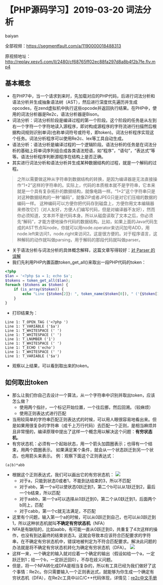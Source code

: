 # **【PHP源码学习】2019-03-20 词法分析**
baiyan

全部视频：https://segmentfault.com/a/1190000018488313

原视频地址：http://replay.xesv5.com/ll/2480/cf68765ff02ec88fa297d8a8b4f2b7fe.flv.mp4

## 基本概念
 - 在PHP7中，当一个请求到来时，先加载对应的PHP代码，后进行词法分析和语法分析并生成抽象语法树（AST），然后进行深度优先遍历并生成opcodes，在zend虚拟机中执行这些opcode并返回执行结果。在PHP中，使用的词法分析器是Re2c，语法分析器是Bison。
 - 词法分析：词法分析阶段是编译过程的第一个阶段。这个阶段的任务是从左到右一个字符一个字符地读入源程序，即对构成源程序的字符流进行扫描然后根据构词规则识别单词(也称单词符号或符号，即token)。词法分析程序实现这个任务。词法分析程序可以使用Re2c、lex等工具自动生成。
 - 语法分析：语法分析是编译过程的一个逻辑阶段。语法分析的任务是在词法分析的基础上将单词序列组合成各类语法短语，如“程序”，“语句”，“表达式”等等。语法分析程序判断源程序在结构上是否正确。
 - 其实进行词法分析和语法分析并生成某种数据结构的过程，就是一个解码的过程。

> 之所以需要做这种从字符串到数据结构的转换，是因为编译器是无法直接操作“1+2”这样的字符串的。实际上，代码的本质根本就不是字符串，它本来就是一个具有复杂拓扑的数据结构，就像电路一样。“1+2”这个字符串只是对这种数据结构的一种“编码”，就像ZIP或者JPEG只是对它们压缩的数据的编码一样。
> 这种编码可以方便你把代码存到磁盘上，方便你用文本编辑器来修改它们（对人友好，方便人们编写代码，但是对编译器不友好），然而你必须知道，文本并不是代码本身。所以从磁盘读取了文本之后，你必须先“解码”，才能方便地操作代码的数据结构。比如，如果上面的Java代码生成的AST节点叫node，你就可以用node.operator来访问加号ADD，用node.left来访问1，node.right来访问2。这是很方便的。对于程序语言，这种解码的动作就叫做parsing，用于解码的那段代码就叫做parser。

 - 关于语法分析与词法分析的具体概念解释，这篇文章写得较好：[对 Parser 的误解](http://www.yinwang.org/blog-cn/2015/09/19/parser)
 - 我们先利用PHP内置函数token_get_all()来取出一段PHP代码的token：
```php
<?php
$lan = '<?php $a = 1; echo $a';
$tokens = token_get_all($lan);
foreach ($tokens as $token) {
    if (is_array($token)) {
        echo "Line {$token[2]}: ", token_name($token[0]), " ('{$token[1]}')", PHP_EOL;
    }
}
```
 - 打印结果为：
```
Line 1: T_OPEN_TAG ('<?php ')
Line 1: T_VARIABLE ('$a')
Line 1: T_WHITESPACE (' ')
Line 1: T_WHITESPACE (' ')
Line 1: T_LNUMBER ('1')
Line 1: T_WHITESPACE (' ')
Line 1: T_ECHO ('echo')
Line 1: T_WHITESPACE (' ')
Line 1: T_VARIABLE ('$a')

```
 - 观察以上结果，可以看到取出来的token。
## 如何取出token
 - 那么让我们你自己去设计一个算法，从一个字符串中识别并取出token，应该怎么做？
    - 使用两个指针，一个标记开始位置，一个往后挪，然后回溯。（较麻烦）
    - 使用正则表达式进行匹配
  - 当用较简单的字符串匹配正则表达式的时候，可以用人眼很容易地看出来。但是如果用很复杂的字符串（成千上万行代码）去匹配一个正则，是相当麻烦并且非常慢的，编译原理中提出了这样一个概念用以解决这个问题：**有穷状态机**。
  - 有穷状态机：必须有一个起始状态，用一个箭头加圆圈表示；也得有一个结束，用两个圆圈表示。 如果满足某个条件，就会从一个状态跃迁到另一个状态，也用箭头来表示。
例：观察下面这个正则表达式：
```
(a|b)*abb
```
 - 根据这个正则表达式，我们可以画出它的有穷状态机：
![](http://pq370w15r.bkt.clouddn.com/notebook/2019/4/26/1556243808028.png)
    - 对于a，只能到状态0或者1，不能到达结束的3，所以不匹配
    - 对于abb，第一个a可以使状态0跃迁到1，第二个b可以从1跃迁到2，最后一个b结束，所以匹配
    - 对于aabb，第一个a可以选择从0跃迁到0，第二个从0跃迁到1，后面两个b同上，匹配
    - 对于cabb，第一个c就无法满足，不匹配
 - 这里有个问题，输入第一个a的时候，可以从0跃迁到自己，也可以从0跃迁到1，所以这种状态机就叫**不确定有穷状态机**（NFA）
 - NFA是有缺陷的，比如aabb，有可能一直从0跃迁到0，共重复了4次这样的操作，也没有到达最终的结束状态3。这就会导致本应该符合匹配要求的字符串，在不确定有穷状态机中，错误地被判定为不符合匹配要求。解决此问题的办法就是将不确定有穷状态机转化为确定有穷状态机（DFA）。
![](http://pq370w15r.bkt.clouddn.com/notebook/2019/4/26/1556244802016.png)
 - 这样一来，一个确定的输入就对应着一个确定的输出（假设如给一个a，一定跃迁到1；给一个b，一定跃迁回0），不存在歧义问题。
 - 但是，将一个NFA转化成DFA是相当复杂的，所以有工具已经为我们做好了这个事情：Re2c。你只需要输入一个正则表达式，就能够为你生成一个确定有穷状态机（DFA），在Re2c工具中以C/C++代码体现，详情见：[re2c中文手册](http://w3w.reeze.cn/book/?p=G-re2c-mannual)